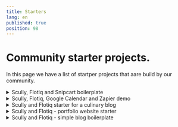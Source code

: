 ```yaml
---
title: Starters
lang: en
published: true
position: 98
---
```


# Community starter projects.

In this page we have a list of startper projects that aare build by our community.

<details>
<summary>Scully, Flotiq and Snipcart boilerplate</summary>

## details about your starter

[Scully, Flotiq and Snipcart boilerplate](https://github.com/flotiq/scully-products-starter)

</details>

<details>
<summary>Scully, Flotiq, Google Calendar and Zapier demo</summary>

## details about your starter

[Scully, Flotiq, Google Calendar and Zapier demo](https://github.com/flotiq/scully-event-calendar-starter)

</details>

<details>
<summary>Scully and Flotiq starter for a culinary blog</summary>

## details about your starter

[Scully and Flotiq starter for a culinary blog](https://github.com/flotiq/scully-recipes-starter)

</details>

<details>
<summary>Scully and Flotiq - portfolio website starter</summary>

## details about your starter

[Scully and Flotiq - portfolio website starter](https://github.com/flotiq/scully-projects-starter)

</details>

<details>
<summary>Scully and Flotiq - simple blog boilerplate</summary>

## details about your starter

[Scully and Flotiq - portfolio website starter](https://github.com/flotiq/scully-blog-starter)

</details>
